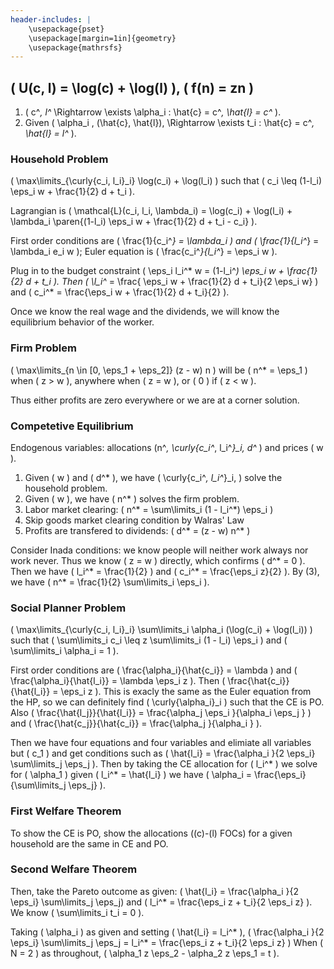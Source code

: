 ```yaml
---
header-includes: |
    \usepackage{pset}
    \usepackage[margin=1in]{geometry}
    \usepackage{mathrsfs}
---
```


## \( U(c, l) = \log(c) + \log(l) \), \( f(n) = zn \)

1. \( c^*, l^* \Rightarrow \exists \alpha_i : \hat{c} = c^*, \hat{l} = c^* \).
2. Given \( \alpha_i , (\hat{c}, \hat{l}), \Rightarrow \exists t_i : \hat{c} = c^*, \hat{l} = l^* \).

### Household Problem

\( \max\limits_{\curly{c_i, l_i}_i} \log(c_i) + \log(l_i) \) such that \( c_i \leq (1-l_i) \eps_i w + \frac{1}{2} d + t_i \).

Lagrangian is \( \mathcal{L}(c_i, l_i, \lambda_i) = \log(c_i) + \log(l_i) + \lambda_i \paren{(1-l_i) \eps_i w + \frac{1}{2} d + t_i  - c_i} \).

First order conditions are \( \frac{1}{c_i^*} = \lambda_i \) and \( \frac{1}{l_i^*} = \lambda_i e_i w \);
Euler equation is \( \frac{c_i^*}{l_i^*} = \eps_i w \).

Plug in to the budget constraint \( \eps_i l_i^* w = (1-l_i^*) \eps_i w + \frac{1}{2} d + t_i \).
Then \( \l_i^* = \frac{ \eps_i w + \frac{1}{2} d + t_i}{2 \eps_i w} \) and \( c_i^* = \frac{\eps_i w + \frac{1}{2} d + t_i}{2} \).

Once we know the real wage and the dividends, we will know the equilibrium behavior of the worker.

### Firm Problem

\( \max\limits_{n \in [0, \eps_1 + \eps_2]} (z - w) n \) will be \( n^* = \eps_1 \) when \( z > w \), anywhere when \( z = w \), or \( 0 \) if \( z < w \).

Thus either profits are zero everywhere or we are at a corner solution.

### Competetive Equilibrium

Endogenous variables: allocations \(n^*, \curly{c_i^*, l_i^*}_i, d^* \) and prices \( w \).

1. Given \( w \) and \( d^* \), we have \( \curly{c_i^*, l_i^*}_i, \) solve the household problem.
2. Given \( w \), we have \( n^* \) solves the firm problem.
3. Labor market clearing: \( n^* = \sum\limits_i (1 - l_i^*) \eps_i \)
4. Skip goods market clearing condition by Walras' Law
5. Profits are transfered to dividends: \( d^* = (z - w) n^* \)

Consider Inada conditions: we know people will neither work always nor work never.
Thus we know \( z = w \) directly, which confirms \( d^* = 0 \).
Then we have \( l_i^* = \frac{1}{2} \) and \( c_i^* = \frac{\eps_i z}{2} \).
By (3), we have \( n^* = \frac{1}{2} \sum\limits_i \eps_i \).

### Social Planner Problem

\( \max\limits_{\curly{c_i, l_i}_i} \sum\limits_i \alpha_i (\log(c_i) + \log(l_i)) \) such that \( \sum\limits_i c_i \leq z \sum\limits_i (1 - l_i) \eps_i \) and \( \sum\limits_i \alpha_i = 1 \).

First order conditions are \( \frac{\alpha_i}{\hat{c_i}} = \lambda \) and \( \frac{\alpha_i}{\hat{l_i}} = \lambda \eps_i z \).
Then \( \frac{\hat{c_i}}{\hat{l_i}} = \eps_i z \).
This is exacly the same as the Euler equation from the HP, so we can definitely find \( \curly{\alpha_i}_i \) such that the CE is PO.
Also \( \frac{\hat{l_j}}{\hat{l_i}} = \frac{\alpha_j \eps_i }{\alpha_i \eps_j } \) and \( \frac{\hat{c_j}}{\hat{c_i}} = \frac{\alpha_j }{\alpha_i } \).

Then we have four equations and four variables and elimiate all variables but \( c_1 \) and get conditions such as \( \hat{l_i} = \frac{\alpha_i }{2 \eps_i} \sum\limits_j \eps_j \).
Then by taking the CE allocation for \( l_i^* \) we solve for \( \alpha_1 \) given \( l_i^* = \hat{l_i} \) we have \( \alpha_i = \frac{\eps_i}{\sum\limits_j \eps_j} \).

### First Welfare Theorem

To show the CE is PO, show the allocations (\(c\)-\(l\) FOCs) for a given household are the same in CE and PO.

### Second Welfare Theorem

Then, take the Pareto outcome as given: \( \hat{l_i} = \frac{\alpha_i }{2 \eps_i} \sum\limits_j \eps_j\) and \( l_i^* = \frac{\eps_i z + t_i}{2 \eps_i z} \).
We know \( \sum\limits_i t_i = 0 \).

Taking \( \alpha_i \) as given and setting \( \hat{l_i} = l_i^* \),
\( \frac{\alpha_i }{2 \eps_i} \sum\limits_j \eps_j = l_i^* = \frac{\eps_i z + t_i}{2 \eps_i z} \)
When \( N = 2 \) as throughout, \( \alpha_1 z \eps_2 - \alpha_2 z \eps_1 = t \).
